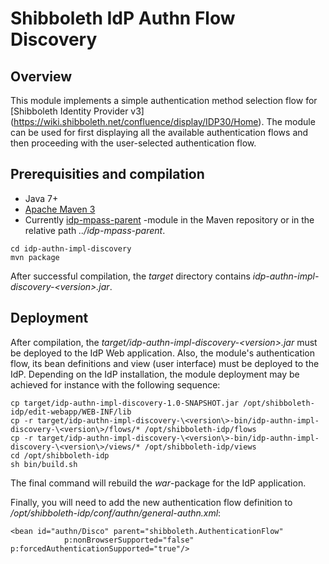# Shibboleth IdP Authn Flow Discovery

## Overview

This module implements a simple authentication method selection flow for [Shibboleth Identity Provider v3]
(https://wiki.shibboleth.net/confluence/display/IDP30/Home). The module can be used for first displaying all
the available authentication flows and then proceeding with the user-selected authentication flow.

## Prerequisities and compilation

- Java 7+
- [Apache Maven 3](https://maven.apache.org/)
- Currently [idp-mpass-parent](https://github.com/Digipalvelutehdas/MPASS-proxy/tree/master/idp-mpass-parent) -module in the Maven repository or in the relative path _../idp-mpass-parent_.

```
cd idp-authn-impl-discovery
mvn package
```

After successful compilation, the _target_ directory contains _idp-authn-impl-discovery-\<version\>.jar_.

## Deployment

After compilation, the _target/idp-authn-impl-discovery-\<version\>.jar_ must be deployed to the IdP Web
application. Also, the module's authentication flow, its bean definitions and view (user interface) must
be deployed to the IdP. Depending on the IdP installation, the module deployment may be achieved for instance 
with the following sequence:

```
cp target/idp-authn-impl-discovery-1.0-SNAPSHOT.jar /opt/shibboleth-idp/edit-webapp/WEB-INF/lib
cp -r target/idp-authn-impl-discovery-\<version\>-bin/idp-authn-impl-discovery-\<version\>/flows/* /opt/shibboleth-idp/flows
cp -r target/idp-authn-impl-discovery-\<version\>-bin/idp-authn-impl-discovery-\<version\>/views/* /opt/shibboleth-idp/views
cd /opt/shibboleth-idp
sh bin/build.sh
```

The final command will rebuild the _war_-package for the IdP application.

Finally, you will need to add the new authentication flow definition to _/opt/shibboleth-idp/conf/authn/general-authn.xml_:

```
<bean id="authn/Disco" parent="shibboleth.AuthenticationFlow"
            p:nonBrowserSupported="false" p:forcedAuthenticationSupported="true"/>
```
            